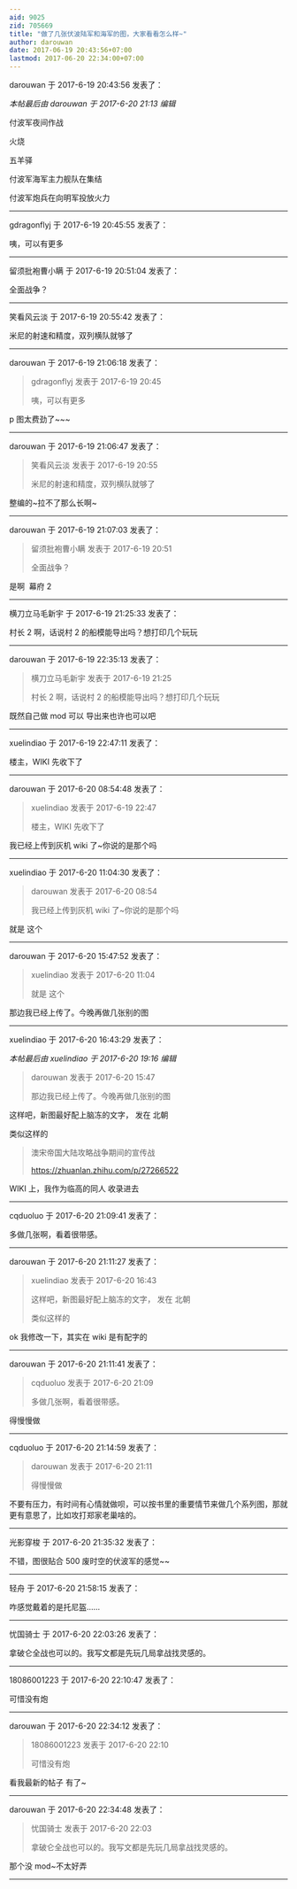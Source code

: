 ```yaml
---
aid: 9025
zid: 705669
title: "做了几张伏波陆军和海军的图，大家看看怎么样~"
author: darouwan
date: 2017-06-19 20:43:56+07:00
lastmod: 2017-06-20 22:34:00+07:00
---
```


darouwan 于 2017-6-19 20:43:56 发表了：

_本帖最后由 darouwan 于 2017-6-20 21:13 编辑_

付波军夜间作战

火烧

五羊驿

付波军海军主力舰队在集结

付波军炮兵在向明军投放火力

---

gdragonflyj 于 2017-6-19 20:45:55 发表了：

咦，可以有更多

---

留须批袍曹小瞒 于 2017-6-19 20:51:04 发表了：

全面战争？

---

笑看风云淡 于 2017-6-19 20:55:42 发表了：

米尼的射速和精度，双列横队就够了

---

darouwan 于 2017-6-19 21:06:18 发表了：

> gdragonflyj 发表于 2017-6-19 20:45
>
> 咦，可以有更多

p 图太费劲了~~~

---

darouwan 于 2017-6-19 21:06:47 发表了：

> 笑看风云淡 发表于 2017-6-19 20:55
>
> 米尼的射速和精度，双列横队就够了

整编的~拉不了那么长啊~

---

darouwan 于 2017-6-19 21:07:03 发表了：

> 留须批袍曹小瞒 发表于 2017-6-19 20:51
>
> 全面战争？

是啊&nbsp;&nbsp;幕府 2

---

横刀立马毛新宇 于 2017-6-19 21:25:33 发表了：

村长 2 啊，话说村 2 的船模能导出吗？想打印几个玩玩

---

darouwan 于 2017-6-19 22:35:13 发表了：

> 横刀立马毛新宇 发表于 2017-6-19 21:25
>
> 村长 2 啊，话说村 2 的船模能导出吗？想打印几个玩玩

既然自己做 mod 可以 导出来也许也可以吧

---

xuelindiao 于 2017-6-19 22:47:11 发表了：

楼主，WIKI 先收下了

---

darouwan 于 2017-6-20 08:54:48 发表了：

> xuelindiao 发表于 2017-6-19 22:47
>
> 楼主，WIKI 先收下了

我已经上传到灰机 wiki 了~你说的是那个吗

---

xuelindiao 于 2017-6-20 11:04:30 发表了：

> darouwan 发表于 2017-6-20 08:54
>
> 我已经上传到灰机 wiki 了~你说的是那个吗

就是 这个

---

darouwan 于 2017-6-20 15:47:52 发表了：

> xuelindiao 发表于 2017-6-20 11:04
>
> 就是 这个

那边我已经上传了。今晚再做几张别的图

---

xuelindiao 于 2017-6-20 16:43:29 发表了：

_本帖最后由 xuelindiao 于 2017-6-20 19:16 编辑_

> darouwan 发表于 2017-6-20 15:47
>
> 那边我已经上传了。今晚再做几张别的图

这样吧，新图最好配上脑冻的文字， 发在 北朝

类似这样的

> 澳宋帝国大陆攻略战争期间的宣传战
>
> https://zhuanlan.zhihu.com/p/27266522

WIKI 上，我作为临高的同人 收录进去

---

cqduoluo 于 2017-6-20 21:09:41 发表了：

多做几张啊，看着很带感。

---

darouwan 于 2017-6-20 21:11:27 发表了：

> xuelindiao 发表于 2017-6-20 16:43
>
> 这样吧，新图最好配上脑冻的文字， 发在 北朝
>
> 类似这样的

ok 我修改一下，其实在 wiki 是有配字的

---

darouwan 于 2017-6-20 21:11:41 发表了：

> cqduoluo 发表于 2017-6-20 21:09
>
> 多做几张啊，看着很带感。

得慢慢做

---

cqduoluo 于 2017-6-20 21:14:59 发表了：

> darouwan 发表于 2017-6-20 21:11
>
> 得慢慢做

不要有压力，有时间有心情就做呗，可以按书里的重要情节来做几个系列图，那就更有意思了，比如攻打郑家老巢啥的。

---

光影穿梭 于 2017-6-20 21:35:32 发表了：

不错，图很贴合 500 废时空的伏波军的感觉~~

---

轻舟 于 2017-6-20 21:58:15 发表了：

咋感觉戴着的是托尼盔……

---

忧国骑士 于 2017-6-20 22:03:26 发表了：

拿破仑全战也可以的。我写文都是先玩几局拿战找灵感的。

---

18086001223 于 2017-6-20 22:10:47 发表了：

可惜没有炮

---

darouwan 于 2017-6-20 22:34:12 发表了：

> 18086001223 发表于 2017-6-20 22:10
>
> 可惜没有炮

看我最新的帖子 有了~

---

darouwan 于 2017-6-20 22:34:48 发表了：

> 忧国骑士 发表于 2017-6-20 22:03
>
> 拿破仑全战也可以的。我写文都是先玩几局拿战找灵感的。

那个没 mod~不太好弄

---
